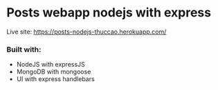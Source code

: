 # Posts webapp nodejs with express

Live site: https://posts-nodejs-thuccao.herokuapp.com/

### Built with:

- NodeJS with expressJS
- MongoDB with mongoose
- UI with express handlebars

